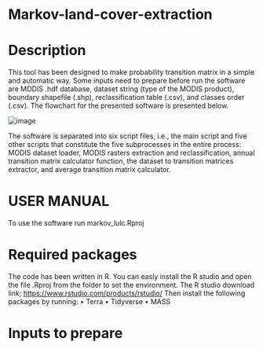 # Markov-land-cover-extraction

# Description
This tool has been designed to make probability transition matrix in a simple and automatic way. Some inputs need to prepare before run the software are MODIS .hdf database, dataset string (type of the MODIS product), boundary shapefile (.shp), reclassification table (.csv), and classes order (.csv). The flowchart for the presented software is presented below.

 ![image](https://user-images.githubusercontent.com/16074044/192727445-5177eb14-da33-415a-98d6-dd61dc15db3b.png)

The software is separated into six script files, i.e., the main script and five other scripts that constitute the five subprocesses in the entire process: MODIS dataset loader, MODIS rasters extraction and reclassification, annual transition matrix calculator function, the dataset to transition matrices extractor, and average transition matrix calculator.

# USER MANUAL
To use the software run markov_lulc.Rproj

# Required packages
The code has been written in R. You can easly install the R studio and open the file .Rproj from the folder to set the environment.
The R studio download link; https://www.rstudio.com/products/rstudio/
Then  install the following packages by running:
•	Terra
•	Tidyverse
•	MASS

# Inputs to prepare







